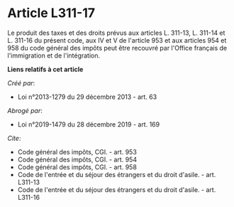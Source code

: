 # Article L311-17

Le produit des taxes et des droits prévus aux articles L. 311-13, L. 311-14 et L. 311-16 du présent code, aux IV et V de
l'article 953 et aux articles 954 et 958 du code général des impôts peut être recouvré par l'Office français de l'immigration
et de l'intégration.

**Liens relatifs à cet article**

_Créé par_:

  - Loi n°2013-1279 du 29 décembre 2013 - art. 63

_Abrogé par_:

  - Loi n°2019-1479 du 28 décembre 2019 - art. 169

_Cite_:

  - Code général des impôts, CGI. - art. 953
  - Code général des impôts, CGI. - art. 954
  - Code général des impôts, CGI. - art. 958
  - Code de l'entrée et du séjour des étrangers et du droit d'asile. - art. L311-13
  - Code de l'entrée et du séjour des étrangers et du droit d'asile. - art. L311-16
